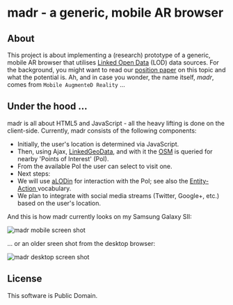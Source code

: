 # madr - a generic, mobile AR browser

## About

This project is about implementing a (research) prototype of a generic, mobile AR browser that utilises [Linked Open Data](http://lod-cloud.net) (LOD) data sources. For the background, you might want to read our [position paper](http://www.w3.org/2010/06/w3car/exploiting_lod_for_ar.pdf) on this topic and what the potential is. Ah, and in case you wonder, the name itself, *madr*, comes from `Mobile AugmenteD Reality` ...

## Under the hood ...

madr is all about HTML5 and JavaScript - all the heavy lifting is done on the client-side. Currently, madr consists of the following components:

* Initially, the user's location is determined via JavaScript.
* Then, using Ajax, [LinkedGeoData](http://linkedgeodata.org/), and with it the [OSM](http://www.openstreetmap.org/ "OpenStreetMap") is queried for nearby 'Points of Interest' (PoI).
* From the available PoI the user can select to visit one.
* Next steps:
 * We will use [aLODin](http://lab.linkeddata.deri.ie/alodin/agent/) for interaction with the PoI; see also the [Entity-Action  ](http://purl.org/NET/entity-actions) vocabulary.
 * We plan to integrate with social media streams (Twitter, Google+, etc.) based on the user's location.

And this is how madr currently looks on my Samsung Galaxy SII:

![madr mobile screen shot](http://dl.dropbox.com/u/10436738/img/madr-samsung-s2-screenshot.png)

... or an older sreen shot from the desktop browser:

![madr desktop screen shot](https://lh6.googleusercontent.com/--tItkkkZVts/TiwAHvhntCI/AAAAAAAAAXo/Om2msSpZrlI/s912/madr-screenshot-0.png)





## License

This software is Public Domain.